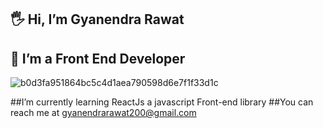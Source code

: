 ## :raised_hand_with_fingers_splayed: Hi, I’m Gyanendra Rawat
##	:1st_place_medal: I’m a Front End Developer

![b0d3fa951864bc5c4d1aea790598d6e7f1f33d1c](https://user-images.githubusercontent.com/54751231/120881961-627c4180-c5f2-11eb-90ad-ace15f16ec13.png)

##I’m currently learning ReactJs a javascript Front-end library 
##You can reach me at gyanendrarawat200@gmail.com 

<!---
gyanendrarawat/gyanendrarawat is a ✨ special ✨ repository because its `README.md` (this file) appears on your GitHub profile.
You can click the Preview link to take a look at your changes.
--->
